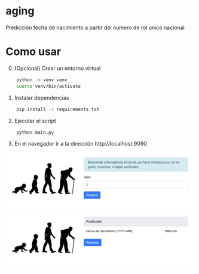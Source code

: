 # aging
Predicción fecha de nacimiento a partir del número de rol unico nacional

# Como usar

0. (Opcional) Crear un entorno virtual
``` bash    
    python -m venv venv
    source venv/bin/activate
```

1. Instalar dependencias
``` bash    
    pip install -r requirements.txt
```

2. Ejecutar el script
``` bash    
    python main.py
```

3. En el navegador ir a la dirección http://localhost:9090

![Index](/extra/index.png)
![Prediction](/extra/pred.png)



